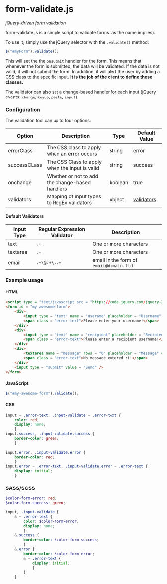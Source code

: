 form-validate.js
================

*jQuery-driven form validation*

form-validate.js is a simple script to validate forms (as the name implies).

To use it, simply use the jQuery selector with the `.validate()` method:

```js
$("#myForm").validate();
```
  
This will set the the `onsubmit` handler for the form.
This means that whenever the form is submitted, the data will be validated.
If the data is not valid, it will not submit the form.
In addition, it will alert the user by adding a CSS class to the specific input.
**It is the job of the client to define these classes.**

The validator can also set a change-based handler for each input
(jQuery events: `change`, `keyup`, `paste`, `input`). 

### Configuration

The validation tool can up to four options:

Option | Description | Type | Default Value
-------|------------|-------|--------------
errorClass | The CSS class to apply when an error occurs | string | error
successCLass | The CSS Class to apply when the input is valid | string | success
onchange | Whether or not to add the change-based handlers | boolean | true
validators | Mapping of input types to RegEx validators | object | [validators](#default-validators)

#### Default Validators

Input Type | Regular Expression Validator | Description
-----------|------------------------------|------------
text | `.+` | One or more characters
textarea | `.+` | One or more characters
email | `.+\@.+\..+` | email in the form of `email@domain.tld`

### Example usage
#### HTML
```html
<script type = "text/javascript src = "https://code.jquery.com/jquery-2.1.3.min.js"></script>
<form id = "my-awesome-form">
    <div>
        <input type = "text" name = "userame" placeholder = "Username" />
        <span class = "error-text">Please enter your username!</span>
    </div>
    <div>
        <input type = "text" name = "recipient" placeholder = "Recipient" />
        <span class = "error-text">Please enter a recipient username!</span>
    </div>
    <div>
        <textarea name = "message" rows = "6" placeholder = "Message" class = "input-validate"></textarea>
        <span class = "error-text">No message entered :(!</span>
    </div>
    <input type = "submit" value = "Send" />
</form>
```

#### JavaScript
```js
$("#my-awesome-form").validate();
```

#### CSS
```css
input ~ .error-text, .input-validate ~ .error-text {
    color: red;
    display: none;
    }
input.success, .input-validate.success {
    border-color: green;
    }
    
input.error, .input-validate.error {
    border-color: red;
    }
input.error ~ .error-text, .input-validate.error ~ .error-text {
    display: initial;
    }
```

### SASS/SCSS
```scss
$color-form-error: red;
$color-form-success: green;

input, .input-validate {
    & ~ .error-text {
		color: $color-form-error;
		display: none;
		}
	&.success {
		border-color: $color-form-success;
		}
	&.error {
		border-color: $color-form-error;
		& ~ .error-text {
			display: initial;
			}
		}
    }
```
